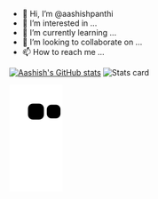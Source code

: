 - 👋 Hi, I’m @aashishpanthi
- 👀 I’m interested in ...
- 🌱 I’m currently learning ...
- 💞️ I’m looking to collaborate on ...
- 📫 How to reach me ...

[![Aashish's GitHub stats](https://github-readme-stats.vercel.app/api?username=aashishpanthi&show_icons=true&theme=radical)](https://github.com/aashishpanthi)
![Stats card](https://github-readme-stats.vercel.app/api/top-langs/?username=aashishpanthi&theme=radical&layout=compact)

<!---
aashishpanthi/aashishpanthi is a ✨ special ✨ repository because its `README.md` (this file) appears on your GitHub profile.
You can click the Preview link to take a look at your changes.
--->

 ![Snake animation](https://github.com/aashishpanthi/aashishpanthi/blob/output/github-contribution-grid-snake.svg)
